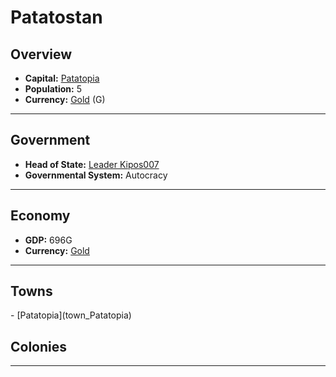 # <!--NAME-->Patatostan<!--NAME-->

## Overview

- **Capital:** <!--CAPITAL_LINK-->[Patatopia](town_Patatopia)<!--CAPITAL_LINK-->
- **Population:** <!--POPULATION-->5<!--POPULATION-->
- **Currency:** <!--CURRENCY_LINK-->[Gold](currency_Gold)<!--CURRENCY_LINK--> (<!--CURRENCY_ABV-->G<!--CURRENCY_ABV-->)

---

## Government

- **Head of State:** <!--LEADER_TITLE_LINK-->[Leader Kipos007](user_Kipos007)<!--LEADER_TITLE_LINK-->
- **Governmental System:** <!--GOVERNMENT-->Autocracy<!--GOVERNMENT-->

---

## Economy

- **GDP:** <!--GDP-->696G<!--GDP-->
- **Currency:** <!--CURRENCY_LINK-->[Gold](currency_Gold)<!--CURRENCY_LINK-->

---

## Towns

<!--TOWNS-->- [Patatopia](town_Patatopia)<!--TOWNS-->

## Colonies

<!--COLONIES--><!--COLONIES-->

---